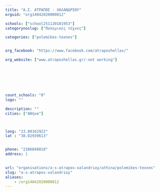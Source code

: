 ```yaml
---
title: "Α.Σ. ΑΤΡΑΠΟΣ - XAΛΑΝΔΡΙΟΥ"
orguid: "org14042020000812"

schools: ["school251120181953"]
categorynoslug: ["Πολεμικές τέχνες"]

categories: ["polemikes-texnes"]


org_facebook: "https://www.facebook.com/atraposhellas/"

org_website: ["www.atraposhellas.gr/-not working"]







count_schools: "0"
logo: ""

description: ""
cities: ["Αθήνα"]



long: "23.80162922"
lat : "38.02939613"


phone: "2106848018"
address: |
    

url: "organisations/a-s-atrapos-xalandrioy/athina/polemikes-texnes"
slug: "a-s-atrapos-xalandrioy"
aliases:
    - /org14042020000812
---
```



